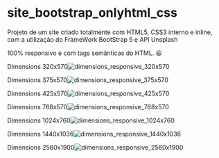 # site_bootstrap_onlyhtml_css

Projeto de um site criado totalmente com HTML5, CSS3 interno e inline, com a utilização do FrameWork BootStrap 5 e API Unsplash

100% responsivo e com tags semânticas do HTML. 😃

Dimensions 320x570![dimensions_responsive_320x570](https://user-images.githubusercontent.com/92833379/149681234-23842966-a299-4928-b07b-2d67cb47396d.png)


Dimensions 375x570![dimensions_responsive_375x570](https://user-images.githubusercontent.com/92833379/149681242-df40d4ef-52e1-4b10-86be-fc6eed3ab2ac.png)


Dimensions 425x570![dimensions_responsive_425x570](https://user-images.githubusercontent.com/92833379/149681248-1a58c61c-4778-4141-8520-f95653c6fa5f.png)


Dimensions 768x570![dimensions_responsive_768x570](https://user-images.githubusercontent.com/92833379/149681254-eb505630-d643-4f19-b4ba-8cb8e77394dc.png)


Dimensions 1024x760![dimensions_responsive_1024x760](https://user-images.githubusercontent.com/92833379/149681261-f4f9c4dc-ca00-4a28-ac80-19e4f8cbf612.png)


Dimensions 1440x1036![dimensions_responsive_1440x1036](https://user-images.githubusercontent.com/92833379/149681267-a4906bd5-8d13-4c01-8517-9c68c3152d80.png)


Dimensions 2560x1900![dimensions_responsive_2560x1900](https://user-images.githubusercontent.com/92833379/149681276-af03dbb1-1fbc-4ef9-8d14-f8350e3a4de1.png)
